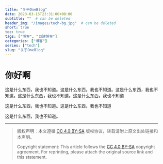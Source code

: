 ```yaml
---
title: "关于OneBlog"
date: 2023-03-15T23:31:00+08:00
subtitle: ""  # can be deleted
header_img: "/images/tech-bg.jpg"  # can be deleted
short: true
toc: true
tags: ["博客", "自建博客"]
categories: ["博客"]
series: ["tech"]
slug: "关于OneBlog"
---
```


# 你好啊

这是什么东西，我也不知道。这是什么东西，我也不知道。这是什么东西，我也不知道。这是什么东西，我也不知道。这是什么东西，我也不知道

这是什么东西，我也不知道。这是什么东西，我也不知道

这是什么东西，我也不知道。

---

> 版权声明：本文遵循 [CC 4.0 BY-SA](https://creativecommons.org/licenses/by-sa/4.0/deed.zh) 版权协议，转载请附上原文出处链接和本声明。
>
> Copyright statement: This article follows the [CC 4.0 BY-SA](https://creativecommons.org/licenses/by-sa/4.0/deed.en) copyright agreement. For reprinting, please attach the original source link and this statement.
